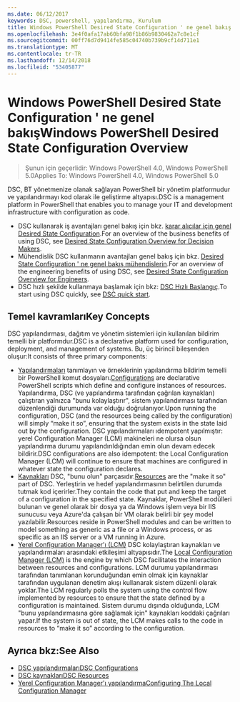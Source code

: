 ```yaml
---
ms.date: 06/12/2017
keywords: DSC, powershell, yapılandırma, Kurulum
title: Windows PowerShell Desired State Configuration ' ne genel bakış
ms.openlocfilehash: 3e4f0afa17ab60bfa98f1b86b9830462a7c8e1cf
ms.sourcegitcommit: 00ff76d7d9414fe585c04740b739b9cf14d711e1
ms.translationtype: MT
ms.contentlocale: tr-TR
ms.lasthandoff: 12/14/2018
ms.locfileid: "53405877"
---
```

# <a name="windows-powershell-desired-state-configuration-overview"></a><span data-ttu-id="3f392-103">Windows PowerShell Desired State Configuration ' ne genel bakış</span><span class="sxs-lookup"><span data-stu-id="3f392-103">Windows PowerShell Desired State Configuration Overview</span></span>

> <span data-ttu-id="3f392-104">Şunun için geçerlidir: Windows PowerShell 4.0, Windows PowerShell 5.0</span><span class="sxs-lookup"><span data-stu-id="3f392-104">Applies To: Windows PowerShell 4.0, Windows PowerShell 5.0</span></span>

<span data-ttu-id="3f392-105">DSC, BT yönetmenize olanak sağlayan PowerShell bir yönetim platformudur ve yapılandırmayı kod olarak ile geliştirme altyapısı.</span><span class="sxs-lookup"><span data-stu-id="3f392-105">DSC is a management platform in PowerShell that enables you to manage your IT and development infrastructure with configuration as code.</span></span>

- <span data-ttu-id="3f392-106">DSC kullanarak iş avantajları genel bakış için bkz. [karar alıcılar için genel Desired State Configuration](decisionMaker.md).</span><span class="sxs-lookup"><span data-stu-id="3f392-106">For an overview of the business benefits of using DSC, see [Desired State Configuration Overview for Decision Makers](decisionMaker.md).</span></span>
- <span data-ttu-id="3f392-107">Mühendislik DSC kullanmanın avantajları genel bakış için bkz. [Desired State Configuration ' ne genel bakış mühendislerin](DscForEngineers.md).</span><span class="sxs-lookup"><span data-stu-id="3f392-107">For an overview of the engineering benefits of using DSC, see [Desired State Configuration Overview for Engineers](DscForEngineers.md).</span></span>
- <span data-ttu-id="3f392-108">DSC hızlı şekilde kullanmaya başlamak için bkz: [DSC Hızlı Başlangıç](../quickstarts/website-quickstart.md).</span><span class="sxs-lookup"><span data-stu-id="3f392-108">To start using DSC quickly, see [DSC quick start](../quickstarts/website-quickstart.md).</span></span>

## <a name="key-concepts"></a><span data-ttu-id="3f392-109">Temel kavramları</span><span class="sxs-lookup"><span data-stu-id="3f392-109">Key Concepts</span></span>

<span data-ttu-id="3f392-110">DSC yapılandırması, dağıtım ve yönetim sistemleri için kullanılan bildirim temelli bir platformdur.</span><span class="sxs-lookup"><span data-stu-id="3f392-110">DSC is a declarative platform used for configuration, deployment, and management of systems.</span></span> <span data-ttu-id="3f392-111">Bu, üç birincil bileşenden oluşur:</span><span class="sxs-lookup"><span data-stu-id="3f392-111">It consists of three primary components:</span></span>

- <span data-ttu-id="3f392-112">[Yapılandırmaları](../configurations/configurations.md) tanımlayın ve örneklerinin yapılandırma bildirim temelli bir PowerShell komut dosyaları.</span><span class="sxs-lookup"><span data-stu-id="3f392-112">[Configurations](../configurations/configurations.md) are declarative PowerShell scripts which define and configure instances of resources.</span></span>
    <span data-ttu-id="3f392-113">Yapılandırma, DSC (ve yapılandırma tarafından çağrılan kaynakları) çalıştıran yalnızca "bunu kolaylaştırır", sistem yapılandırması tarafından düzenlendiği durumunda var olduğu doğrulanıyor.</span><span class="sxs-lookup"><span data-stu-id="3f392-113">Upon running the configuration, DSC (and the resources being called by the configuration) will simply “make it so”, ensuring that the system exists in the state laid out by the configuration.</span></span>
    <span data-ttu-id="3f392-114">DSC yapılandırmaları ıdempotent yapılmıştır: yerel Configuration Manager (LCM) makineleri ne olursa olsun yapılandırma durumu yapılandırıldığından emin olun devam edecek bildirir.</span><span class="sxs-lookup"><span data-stu-id="3f392-114">DSC configurations are also idempotent: the Local Configuration Manager (LCM) will continue to ensure that machines are configured in whatever state the configuration declares.</span></span>
- <span data-ttu-id="3f392-115">[Kaynakları](../resources/resources.md) DSC, "bunu olun" parçasıdır.</span><span class="sxs-lookup"><span data-stu-id="3f392-115">[Resources](../resources/resources.md) are the "make it so" part of DSC.</span></span> <span data-ttu-id="3f392-116">Yerleştirin ve hedef yapılandırmasının belirtilen durumda tutmak kod içerirler.</span><span class="sxs-lookup"><span data-stu-id="3f392-116">They contain the code that put and keep the target of a configuration in the specified state.</span></span>
    <span data-ttu-id="3f392-117">Kaynaklar, PowerShell modülleri bulunan ve genel olarak bir dosya ya da Windows işlem veya bir IIS sunucusu veya Azure'da çalışan bir VM olarak belirli bir şey model yazılabilir.</span><span class="sxs-lookup"><span data-stu-id="3f392-117">Resources reside in PowerShell modules and can be written to model something as generic as a file or a Windows process, or as specific as an IIS server or a VM running in Azure.</span></span>
- <span data-ttu-id="3f392-118">[Yerel Configuration Manager'ı (LCM)](../managing-nodes/metaConfig.md) DSC kolaylaştıran kaynakları ve yapılandırmaları arasındaki etkileşimi altyapısıdır.</span><span class="sxs-lookup"><span data-stu-id="3f392-118">The [Local Configuration Manager (LCM)](../managing-nodes/metaConfig.md) is the engine by which DSC facilitates the interaction between resources and configurations.</span></span>
    <span data-ttu-id="3f392-119">LCM durumu yapılandırması tarafından tanımlanan korunduğundan emin olmak için kaynaklar tarafından uygulanan denetim akışı kullanarak sistem düzenli olarak yoklar.</span><span class="sxs-lookup"><span data-stu-id="3f392-119">The LCM regularly polls the system using the control flow implemented by resources to ensure that the state defined by a configuration is maintained.</span></span>
    <span data-ttu-id="3f392-120">Sistem durumu dışında olduğunda, LCM "bunu yapılandırmasına göre sağlamak için" kaynakları koddaki çağrıları yapar.</span><span class="sxs-lookup"><span data-stu-id="3f392-120">If the system is out of state, the LCM makes calls to the code in resources to “make it so” according to the configuration.</span></span>

## <a name="see-also"></a><span data-ttu-id="3f392-121">Ayrıca bkz:</span><span class="sxs-lookup"><span data-stu-id="3f392-121">See Also</span></span>

- [<span data-ttu-id="3f392-122">DSC yapılandırmaları</span><span class="sxs-lookup"><span data-stu-id="3f392-122">DSC Configurations</span></span>](../configurations/configurations.md)
- [<span data-ttu-id="3f392-123">DSC kaynakları</span><span class="sxs-lookup"><span data-stu-id="3f392-123">DSC Resources</span></span>](../resources/resources.md)
- [<span data-ttu-id="3f392-124">Yerel Configuration Manager'ı yapılandırma</span><span class="sxs-lookup"><span data-stu-id="3f392-124">Configuring The Local Configuration Manager</span></span>](../managing-nodes/metaConfig.md)
